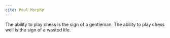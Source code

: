 ```yaml
---
cite: Paul Morphy
---
```


The ability to play chess is the sign of a gentleman. The ability to play chess well is the sign of a wasted life.
